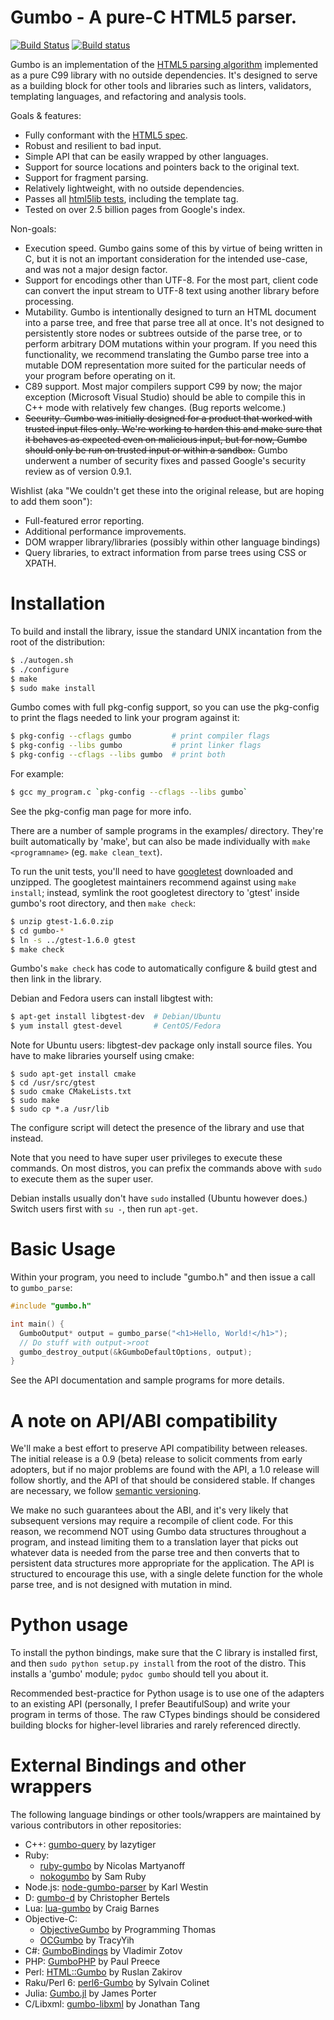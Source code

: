 Gumbo - A pure-C HTML5 parser.
============

[![Build Status](https://travis-ci.org/google/gumbo-parser.svg?branch=master)](https://travis-ci.org/google/gumbo-parser) [![Build status](https://ci.appveyor.com/api/projects/status/k5xxn4bxf62ao2cp?svg=true)](https://ci.appveyor.com/project/nostrademons/gumbo-parser)

Gumbo is an implementation of the [HTML5 parsing algorithm][] implemented
as a pure C99 library with no outside dependencies.  It's designed to serve
as a building block for other tools and libraries such as linters,
validators, templating languages, and refactoring and analysis tools.

Goals & features:

* Fully conformant with the [HTML5 spec][].
* Robust and resilient to bad input.
* Simple API that can be easily wrapped by other languages.
* Support for source locations and pointers back to the original text.
* Support for fragment parsing.
* Relatively lightweight, with no outside dependencies.
* Passes all [html5lib tests][], including the template tag.
* Tested on over 2.5 billion pages from Google's index.

Non-goals:

* Execution speed.  Gumbo gains some of this by virtue of being written in
  C, but it is not an important consideration for the intended use-case, and
  was not a major design factor.
* Support for encodings other than UTF-8.  For the most part, client code
  can convert the input stream to UTF-8 text using another library before
  processing.
* Mutability.  Gumbo is intentionally designed to turn an HTML document into a
  parse tree, and free that parse tree all at once.  It's not designed to
  persistently store nodes or subtrees outside of the parse tree, or to perform
  arbitrary DOM mutations within your program.  If you need this functionality,
  we recommend translating the Gumbo parse tree into a mutable DOM
  representation more suited for the particular needs of your program before
  operating on it.
* C89 support.  Most major compilers support C99 by now; the major exception
  (Microsoft Visual Studio) should be able to compile this in C++ mode with
  relatively few changes.  (Bug reports welcome.)
* ~~Security.  Gumbo was initially designed for a product that worked with
  trusted input files only.  We're working to harden this and make sure that it
  behaves as expected even on malicious input, but for now, Gumbo should only be
  run on trusted input or within a sandbox.~~ Gumbo underwent a number of
  security fixes and passed Google's security review as of version 0.9.1.

Wishlist (aka "We couldn't get these into the original release, but are
hoping to add them soon"):

* Full-featured error reporting.
* Additional performance improvements.
* DOM wrapper library/libraries (possibly within other language bindings)
* Query libraries, to extract information from parse trees using CSS or XPATH.

Installation
============

To build and install the library, issue the standard UNIX incantation from
the root of the distribution:

```bash
$ ./autogen.sh
$ ./configure
$ make
$ sudo make install
```

Gumbo comes with full pkg-config support, so you can use the pkg-config to
print the flags needed to link your program against it:

```bash
$ pkg-config --cflags gumbo         # print compiler flags
$ pkg-config --libs gumbo           # print linker flags
$ pkg-config --cflags --libs gumbo  # print both
```

For example:

```bash
$ gcc my_program.c `pkg-config --cflags --libs gumbo`
```

See the pkg-config man page for more info.

There are a number of sample programs in the examples/ directory.  They're
built automatically by 'make', but can also be made individually with
`make <programname>` (eg. `make clean_text`).

To run the unit tests, you'll need to have [googletest][] downloaded and
unzipped.  The googletest maintainers recommend against using
`make install`; instead, symlink the root googletest directory to 'gtest'
inside gumbo's root directory, and then `make check`:

```bash
$ unzip gtest-1.6.0.zip
$ cd gumbo-*
$ ln -s ../gtest-1.6.0 gtest
$ make check
```

Gumbo's `make check` has code to automatically configure & build gtest and
then link in the library.

Debian and Fedora users can install libgtest with:

```bash
$ apt-get install libgtest-dev  # Debian/Ubuntu
$ yum install gtest-devel       # CentOS/Fedora
```

Note for Ubuntu users: libgtest-dev package only install source files.
You have to make libraries yourself using cmake:

    $ sudo apt-get install cmake
    $ cd /usr/src/gtest
    $ sudo cmake CMakeLists.txt
    $ sudo make
    $ sudo cp *.a /usr/lib

The configure script will detect the presence of the library and use that
instead.

Note that you need to have super user privileges to execute these commands.
On most distros, you can prefix the commands above with `sudo` to execute
them as the super user.

Debian installs usually don't have `sudo` installed (Ubuntu however does.)
Switch users first with `su -`, then run `apt-get`.

Basic Usage
===========

Within your program, you need to include "gumbo.h" and then issue a call to
`gumbo_parse`:

```C
#include "gumbo.h"

int main() {
  GumboOutput* output = gumbo_parse("<h1>Hello, World!</h1>");
  // Do stuff with output->root
  gumbo_destroy_output(&kGumboDefaultOptions, output);
}
```

See the API documentation and sample programs for more details.

A note on API/ABI compatibility
===============================

We'll make a best effort to preserve API compatibility between releases.
The initial release is a 0.9 (beta) release to solicit comments from early
adopters, but if no major problems are found with the API, a 1.0 release
will follow shortly, and the API of that should be considered stable.  If
changes are necessary, we follow [semantic versioning][].

We make no such guarantees about the ABI, and it's very likely that
subsequent versions may require a recompile of client code.  For this
reason, we recommend NOT using Gumbo data structures throughout a program,
and instead limiting them to a translation layer that picks out whatever
data is needed from the parse tree and then converts that to persistent
data structures more appropriate for the application.  The API is
structured to encourage this use, with a single delete function for the
whole parse tree, and is not designed with mutation in mind.

Python usage
============

To install the python bindings, make sure that the
C library is installed first, and then `sudo python setup.py install` from
the root of the distro.  This installs a 'gumbo' module; `pydoc gumbo`
should tell you about it.

Recommended best-practice for Python usage is to use one of the adapters to
an existing API (personally, I prefer BeautifulSoup) and write your program
in terms of those.  The raw CTypes bindings should be considered building
blocks for higher-level libraries and rarely referenced directly.

External Bindings and other wrappers
====================================

The following language bindings or other tools/wrappers are maintained by
various contributors in other repositories:

* C++: [gumbo-query] by lazytiger
* Ruby:
  * [ruby-gumbo] by Nicolas Martyanoff
  * [nokogumbo] by Sam Ruby
* Node.js: [node-gumbo-parser] by Karl Westin
* D: [gumbo-d] by Christopher Bertels
* Lua: [lua-gumbo] by Craig Barnes
* Objective-C:
  * [ObjectiveGumbo] by Programming Thomas
  * [OCGumbo] by TracyYih
* C#: [GumboBindings] by Vladimir Zotov
* PHP: [GumboPHP] by Paul Preece
* Perl: [HTML::Gumbo] by Ruslan Zakirov
* Raku/Perl 6: [perl6-Gumbo] by Sylvain Colinet
* Julia: [Gumbo.jl] by James Porter
* C/Libxml: [gumbo-libxml] by Jonathan Tang

[gumbo-query]: https://github.com/lazytiger/gumbo-query
[ruby-gumbo]: https://github.com/nevir/ruby-gumbo
[nokogumbo]: https://github.com/rubys/nokogumbo
[node-gumbo-parser]: https://github.com/karlwestin/node-gumbo-parser
[gumbo-d]: https://github.com/bakkdoor/gumbo-d
[lua-gumbo]: https://github.com/craigbarnes/lua-gumbo
[OCGumbo]: https://github.com/tracy-e/OCGumbo
[ObjectiveGumbo]: https://github.com/programmingthomas/ObjectiveGumbo
[GumboBindings]: https://github.com/rgripper/GumboBindings
[GumboPHP]: https://github.com/BipSync/gumbo
[Gumbo.jl]: https://github.com/porterjamesj/Gumbo.jl
[gumbo-libxml]: https://github.com/nostrademons/gumbo-libxml
[perl6-Gumbo]: https://github.com/Skarsnik/perl6-gumbo

[HTML5 parsing algorithm]: http://www.whatwg.org/specs/web-apps/current-work/multipage/#auto-toc-12
[HTML5 spec]: http://www.whatwg.org/specs/web-apps/current-work/multipage/
[html5lib tests]: https://github.com/html5lib/html5lib-tests
[googletest]: https://code.google.com/p/googletest/
[semantic versioning]: http://semver.org/
[HTML::Gumbo]: https://metacpan.org/pod/HTML::Gumbo
